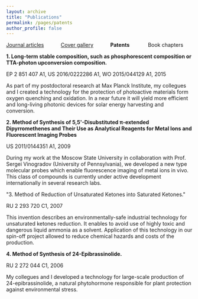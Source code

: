 ```yaml
---
layout: archive
title: "Publications"
permalink: /pages/patents
author_profile: false
---
```





[Journal articles](https://mihafil.github.io/academic/publications)  &emsp;&emsp;&emsp;[Cover gallery](https://mihafil.github.io/academic/pages/cover-gallery) &emsp;&emsp;&emsp;**Patents**  &emsp;&emsp; &emsp;Book chapters


**1. Long-term stable composition, such as phosphorescent composition or TTA-photon upconversion composition.**

EP 2 851 407 A1, US 2016/0222286 A1, WO 2015/044129 A1, 2015

As part of my postdoctoral research at Max Planck Institute, my collegues and I created a technology for the protection of 
photoactive materials form oxygen quenching and oxidation. In a near future it will yield more efficient and long-living 
photonic devices for solar energy harvesting and conversion. 

**2. Method of Synthesis of 5,5'-Disubstituted π-extended Dipyrromethenes and Their Use as Analytical Reagents for Metal Ions and Fluorescent Imaging Probes**

US 2011/0144351 A1, 2009

During my work at the Moscow State University in collaboration with Prof. Sergei Vinogradov (University of Pennsylvania), we developed a new type molecular probes which enable fluorescence imaging of metal ions in vivo. This class of compounds is currently under active development internationally in several research labs.


"3. Method of Reduction of Unsaturated Ketones into Saturated Ketones."

RU 2 293 720 C1, 2007

This invention describes an environmentally-safe industrial technology for unsaturated ketones reduction. It enables to avoid use of highly toxic and dangerous liquid ammonia as a solvent. Application of this technology in our spin-off project allowed to reduce chemical hazards and costs of the production.


**4. Method of Synthesis of 24-Epibrassinolide.**

RU 2 272 044 C1, 2006

My collegues and I developed a technology for large-scale production of 24-epibrassinolide, a natural phytohormone responsible for plant protection against environmental stress.
